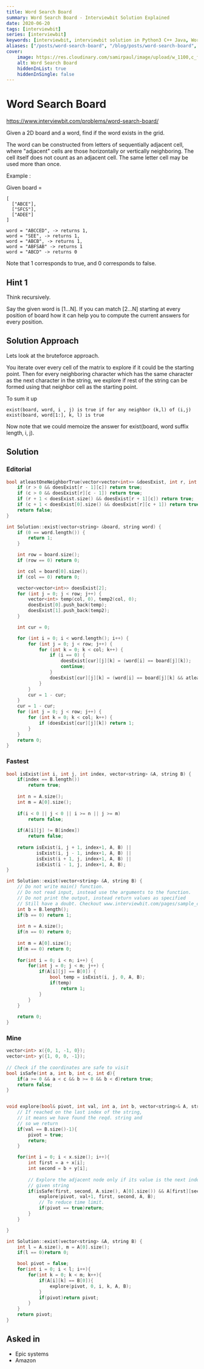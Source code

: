 ```yaml
---
title: Word Search Board
summary: Word Search Board - Interviewbit Solution Explained
date: 2020-06-20
tags: [interviewbit]
series: [interviewbit]
keywords: [interviewbit, interviewbit solution in Python3 C++ Java, Word Search Board solution]
aliases: ["/posts/word-search-board", "/blog/posts/word-search-board", "/word-search-board"]
cover:
    image: https://res.cloudinary.com/samirpaul/image/upload/w_1100,c_fit,co_rgb:FFFFFF,l_text:Arial_70_bold:Word Search Board - Solution Explained/problem-solving.webp
    alt: Word Search Board
    hiddenInList: true
    hiddenInSingle: false
---
```


# Word Search Board

https://www.interviewbit.com/problems/word-search-board/

Given a 2D board and a word, find if the word exists in the grid.

The word can be constructed from letters of sequentially adjacent cell, where "adjacent" cells are those horizontally or vertically neighboring. The cell itself does not count as an adjacent cell. 
The same letter cell may be used more than once.

Example :

Given board =
```
[
  ["ABCE"],
  ["SFCS"],
  ["ADEE"]
]
```
```
word = "ABCCED", -> returns 1,
word = "SEE", -> returns 1,
word = "ABCB", -> returns 1,
word = "ABFSAB" -> returns 1
word = "ABCD" -> returns 0
```
Note that 1 corresponds to true, and 0 corresponds to false.

## Hint 1
Think recursively.

Say the given word is [1...N]. If you can match [2...N] starting at every position of board how it can help you to compute the current answers for every position.

## Solution Approach


Lets look at the bruteforce approach. 

You iterate over every cell of the matrix to explore if it could be the starting point. Then for every neighboring character which has the same character as the next character in the string, we explore if rest of the string can be formed using that neighbor cell as the starting point.

To sum it up
```
exist(board, word, i , j) is true if for any neighbor (k,l) of (i,j) 
exist(board, word[1:], k, l) is true
```

Now note that we could memoize the answer for exist(board, word suffix length, i, j).


## Solution

### Editorial
```cpp
bool atleastOneNeighborTrue(vector<vector<int>> &doesExist, int r, int c) {
    if (r > 0 && doesExist[r - 1][c]) return true;
    if (c > 0 && doesExist[r][c - 1]) return true;
    if (r + 1 < doesExist.size() && doesExist[r + 1][c]) return true;
    if (c + 1 < doesExist[0].size() && doesExist[r][c + 1]) return true;
    return false;
}

int Solution::exist(vector<string> &board, string word) {
    if (0 == word.length()) {
        return 1;
    }

    int row = board.size();
    if (row == 0) return 0;

    int col = board[0].size();
    if (col == 0) return 0;

    vector<vector<int>> doesExist[2];
    for (int j = 0; j < row; j++) {
        vector<int> temp(col, 0), temp2(col, 0);
        doesExist[0].push_back(temp);
        doesExist[1].push_back(temp2);
    }

    int cur = 0;

    for (int i = 0; i < word.length(); i++) {
        for (int j = 0; j < row; j++) {
            for (int k = 0; k < col; k++) {
                if (i == 0) {
                    doesExist[cur][j][k] = (word[i] == board[j][k]);
                    continue;
                }
                doesExist[cur][j][k] = (word[i] == board[j][k] && atleastOneNeighborTrue(doesExist[1 - cur], j, k));
            }
        }
        cur = 1 - cur;
    }
    cur = 1 - cur;
    for (int j = 0; j < row; j++) {
        for (int k = 0; k < col; k++) {
            if (doesExist[cur][j][k]) return 1;
        }
    }
    return 0;
}
```

### Fastest
```cpp
bool isExist(int i, int j, int index, vector<string> &A, string B) {
    if(index == B.length())
        return true;
        
    int n = A.size();
    int m = A[0].size();
    
    if(i < 0 || j < 0 || i >= n || j >= m)
        return false;
    
    if(A[i][j] != B[index])
        return false;
    
    return isExist(i, j + 1, index+1, A, B) ||
           isExist(i, j - 1, index+1, A, B) ||
           isExist(i + 1, j, index+1, A, B) ||
           isExist(i - 1, j, index+1, A, B);
}

int Solution::exist(vector<string> &A, string B) {
    // Do not write main() function.
    // Do not read input, instead use the arguments to the function.
    // Do not print the output, instead return values as specified
    // Still have a doubt. Checkout www.interviewbit.com/pages/sample_codes/ for more details
    int b = B.length();
    if(b == 0) return 1;
        
    int n = A.size();
    if(n == 0) return 0;
    
    int m = A[0].size();
    if(m == 0) return 0;
    
    for(int i = 0; i < n; i++) {
        for(int j = 0; j < m; j++) {
            if(A[i][j] == B[0]) {
                bool temp = isExist(i, j, 0, A, B);
                if(temp)
                    return 1;
            }
        }
    }
    
    return 0;
}


```

### Mine

```cpp
vector<int> x({0, 1, -1, 0});
vector<int> y({1, 0, 0, -1});
 
// Check if the coordinates are safe to visit
bool isSafe(int a, int b, int c, int d){
    if(a >= 0 && a < c && b >= 0 && b < d)return true;
    return false;
}


void explore(bool& pivot, int val, int a, int b, vector<string>& A, string B){
    // If reached on the last index of the string,
    // it means we have found the reqd. string and 
    // so we return
    if(val == B.size()-1){
        pivot = true;
        return;
    }

    for(int i = 0; i < x.size(); i++){
        int first = a + x[i];
        int second = b + y[i];
        
        // Explore the adjacent node only if its value is the next index in the
        // given string
        if(isSafe(first, second, A.size(), A[0].size()) && A[first][second] == B[val+1]){
            explore(pivot, val+1, first, second, A, B);
            // To reduce time limit.
            if(pivot == true)return;
        }
    }

}

int Solution::exist(vector<string> &A, string B) {
    int l = A.size(), m = A[0].size();
    if(l == 0)return 0;

    bool pivot = false;
    for(int i = 0; i < l; i++){
        for(int k = 0; k < m; k++){
            if(A[i][k] == B[0]){
                explore(pivot, 0, i, k, A, B);
            }
            if(pivot)return pivot;
        }
    }
    return pivot;
}

```

## Asked in
* Epic systems
* Amazon


